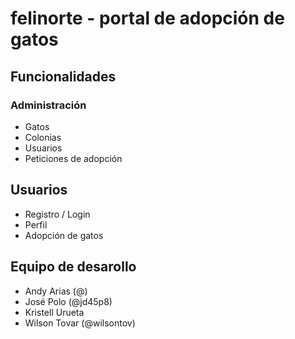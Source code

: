 # felinorte - portal de adopción de gatos


## Funcionalidades
### Administración
- Gatos
- Colonias
- Usuarios
- Peticiones de adopción

## Usuarios
- Registro / Login
- Perfil
- Adopción de gatos

## Equipo de desarollo
- Andy Arias (@)
- José Polo (@jd45p8)
- Kristell Urueta
- Wilson Tovar (@wilsontov)